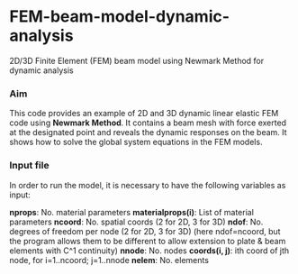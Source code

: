 # FEM-beam-model-dynamic-analysis
2D/3D Finite Element (FEM) beam model using Newmark Method for dynamic analysis

### Aim
This code provides an example of 2D and 3D dynamic linear elastic FEM code using __Newmark Method__. It contains a beam mesh with force exerted at the designated point and reveals the dynamic responses on the beam. It shows how to solve the global system equations in the FEM models.

### Input file
In order to run the model, it is necessary to have the following variables as input:

__nprops__: No. material parameters
__materialprops(i)__: List of material parameters
__ncoord__:  No. spatial coords (2 for 2D, 3 for 3D)
__ndof__: No. degrees of freedom per node (2 for 2D, 3 for 3D) (here ndof=ncoord, but the program allows them to be different to allow extension to plate & beam elements with C^1 continuity)
__nnode__: No. nodes
__coords(i, j)__: ith coord of jth node, for i=1..ncoord; j=1..nnode
__nelem__:  No. elements
